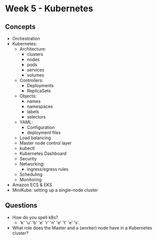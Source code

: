 # Week 5 - Kubernetes
## Concepts
- Orchestration
- Kubernetes:
    - Architecture:
        - clusters
        - nodes
        - pods
        - services
        - volumes
    - Controllers:
        - Deployments
        - ReplicaSets
    - Objects:
        - names
        - namespaces
        - labels
        - selectors
    - YAML:
        - Configuration
        - deployment files
    - Load balancing
    - Master node control layer
    - kubectl
    - Kubernetes Dashboard
    - Security
    - Networking:
        - ingress/egress rules
    - Scheduling
    - Monitoring
- Amazon ECS & EKS
- MiniKube: setting up a single-node cluster

## Questions
- How do you spell k8s?
  - 'k' 'u' 'b' 'e' 'r' 'n' 'e' 't' 'e' 's'.
- What role does the Master and a (worker) node have in a Kubernetes cluster?
